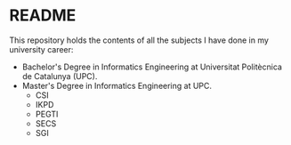 # README
This repository holds the contents of all the subjects I have done in my university career:
- Bachelor's Degree in Informatics Engineering at Universitat Politècnica de Catalunya (UPC).
- Master's Degree in Informatics Engineering at UPC.
    - CSI
    - IKPD
    - PEGTI
    - SECS
    - SGI
